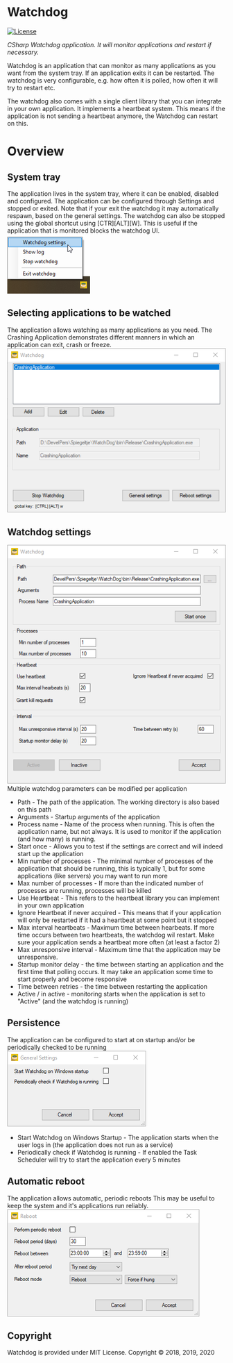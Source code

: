 Watchdog
====================
[![License](https://img.shields.io/badge/license-MIT%20License-blue.svg)](http://doge.mit-license.org)

*CSharp Watchdog application. It will monitor applications and restart if necessary.*

Watchdog is an application that can monitor as many applications as you want from the system tray. If an application exits it can be restarted. The watchdog is very configurable, e.g. how often it is polled, how often it will try to restart etc.

The watchdog also comes with a single client library that you can integrate in your own application. It implements a heartbeat system. This means if the application is not sending a heartbeat anymore, the Watchdog can restart on this.

# Overview
## System tray
The application lives in the system tray, where it can be enabled, disabled and configured. The application can be configured through Settings and stopped or exited. Note that if your exit the watchdog it may automatically respawn, based on the general settings. The watchdog can also be stopped using the global shortcut using [CTR][ALT][W]. This is useful if the application that is monitored blocks the watchdog UI.  
![Watchdog in system tray](/Server/Screenshots/TaskbarMenu.png)

## Selecting applications to be watched
The application allows watching as many applications as you need. The Crashing Application demonstrates different manners in which an application can exit, crash or freeze.   
![Watchdog application selection](/Server/Screenshots/ConfigurationForm.png)

## Watchdog settings 
![Watchdog application settings](/Server/Screenshots/ApplicationSettingsMenu.png)  
Multiple watchdog parameters can be modified per application  
* Path         - The path of the application. The working directory is also based on this path
* Arguments    - Startup arguments of the application
* Process name - Name of the process when running. This is often the application name, but not always. It is used to monitor if the application (and how many) is running. 
* Start once   - Allows you to test if the settings are correct and will indeed start up the application
* Min number of processes - The minimal number of processes of the application that should be running, this is typically 1, but for some applications (like servers) you may want to run more
* Max number of processes - If more than the indicated number of processes are running, processes will be killed
* Use Heartbeat  - This refers to the heartbeat library you can implement in your own application
* Ignore Heartbeat if never acquired - This means that if your application will only be restarted if it had a heartbeat at some point but it stopped
* Max interval heartbeats - Maximum time between hearbeats. If more time occurs between two heartbeats, the watchdog wil restart. Make sure your application sends a heartbeat more often (at least a factor 2)
* Max unresponsive interval - Maximum time that the application may be unresponsive.
* Startup monitor delay - the time between starting an application and the first time that polling occurs. It may take an application some time to start properly and become responsive
* Time between retries - the time between restarting the application
* Active / in active - monitoring starts when the application is set to "Active" (and the watchdog is running)

## Persistence 
The application can be configured to start at on startup and/or be periodically checked to be running  
![Watchdog general settings, determine restart behaviour](/Server/Screenshots/GeneralSettingsMenu.png)  
* Start Watchdog on Windows Startup - The application starts when the user logs in (the application does not run as a service) 
* Periodically check if Watchdog is running - If enabled the Task Scheduler will try to start the application every 5 minutes
## Automatic reboot
The application allows automatic, periodic reboots This may be useful to keep the system and it's applications run reliably.   
![Watchdog reboot menu](/Server/Screenshots/RebootMenu.png)

## Copyright

Watchdog is provided under MIT License.  Copyright © 2018, 2019, 2020
